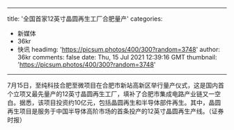 
---
title: '全国首家12英寸晶圆再生工厂合肥量产'
categories: 
 - 新媒体
 - 36kr
 - 快讯
headimg: 'https://picsum.photos/400/300?random=3748'
author: 36kr
comments: false
date: Thu, 15 Jul 2021 12:39:16 GMT
thumbnail: 'https://picsum.photos/400/300?random=3748'
---

<div>   
7月15日，至纯科技合肥至微项目在合肥市新站高新区举行量产仪式，这是国内首个立项又最先量产的12英寸晶圆再生工厂，填补了合肥市集成电路产业链又一空白。据悉，该项目投资约10亿元，包括晶圆再生和半导体部件再生。其中，晶圆再生项目是服务于中国半导体高阶市场的首条投产的12英寸晶圆再生产线。（证券时报）  
</div>
            